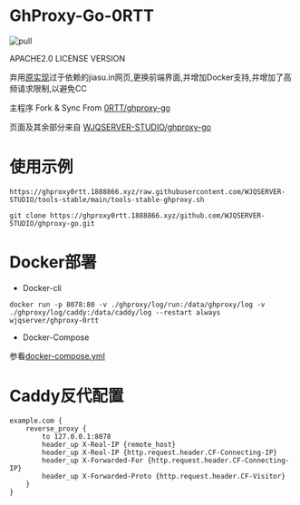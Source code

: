# GhProxy-Go-0RTT

![pull](https://img.shields.io/docker/pulls/wjqserver/ghproxy-0rtt.svg)

APACHE2.0 LICENSE VERSION

弃用[原实现](https://github.com/0-RTT/ghproxy-go)过于依赖的jiasu.in网页,更换前端界面,并增加Docker支持,并增加了高频请求限制,以避免CC

主程序 Fork & Sync From [0RTT/ghproxy-go](https://github.com/0-RTT/ghproxy-go)

页面及其余部分来自 [WJQSERVER-STUDIO/ghproxy-go](https://github.com/WJQSERVER-STUDIO/ghproxy-go)

# 使用示例

```
https://ghproxy0rtt.1888866.xyz/raw.githubusercontent.com/WJQSERVER-STUDIO/tools-stable/main/tools-stable-ghproxy.sh

git clone https://ghproxy0rtt.1888866.xyz/github.com/WJQSERVER-STUDIO/ghproxy-go.git
```

# Docker部署

- Docker-cli

```
docker run -p 8078:80 -v ./ghproxy/log/run:/data/ghproxy/log -v ./ghproxy/log/caddy:/data/caddy/log --restart always wjqserver/ghproxy-0rtt
```

- Docker-Compose

参看[docker-compose.yml](https://github.com/WJQSERVER/ghproxy-go-0RTT/blob/main/docker-compose.yml)

# Caddy反代配置

```
example.com {
    reverse_proxy {
        to 127.0.0.1:8078
        header_up X-Real-IP {remote_host}	    
        header_up X-Real-IP {http.request.header.CF-Connecting-IP}
        header_up X-Forwarded-For {http.request.header.CF-Connecting-IP}
        header_up X-Forwarded-Proto {http.request.header.CF-Visitor}
    }    
}
```
